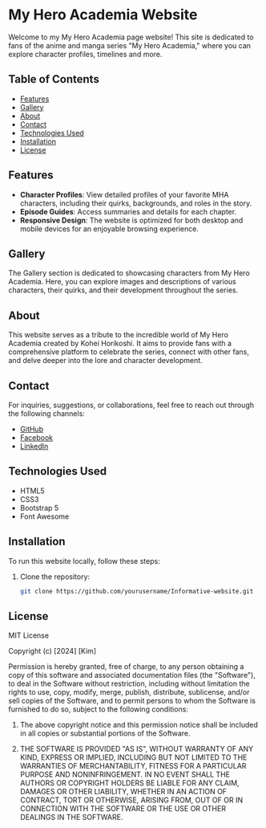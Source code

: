 # My Hero Academia Website

Welcome to my My Hero Academia page website! This site is dedicated to fans of the anime and manga series "My Hero Academia," where you can explore character profiles, timelines  and more.

## Table of Contents
- [Features](#features)
- [Gallery](#gallery)
- [About](#about)
- [Contact](#contact)
- [Technologies Used](#technologies-used)
- [Installation](#installation)
- [License](#license)

## Features
- **Character Profiles**: View detailed profiles of your favorite MHA characters, including their quirks, backgrounds, and roles in the story.
- **Episode Guides**: Access summaries and details for each chapter.
- **Responsive Design**: The website is optimized for both desktop and mobile devices for an enjoyable browsing experience.

## Gallery
The Gallery section is dedicated to showcasing characters from My Hero Academia. Here, you can explore images and descriptions of various characters, their quirks, and their development throughout the series. 

## About
This website serves as a tribute to the incredible world of My Hero Academia created by Kohei Horikoshi. It aims to provide fans with a comprehensive platform to celebrate the series, connect with other fans, and delve deeper into the lore and character development.

## Contact
For inquiries, suggestions, or collaborations, feel free to reach out through the following channels:
- [GitHub](https://github.com/kimirut)
- [Facebook](https://www.facebook.com/kimirutx)
- [LinkedIn](https://www.linkedin.com/in/kim-rigodon-6bbbbb293/)

## Technologies Used
- HTML5
- CSS3
- Bootstrap 5
- Font Awesome

## Installation
To run this website locally, follow these steps:

1. Clone the repository:
   ```bash
   git clone https://github.com/yourusername/Informative-website.git

## License
MIT License

Copyright (c) [2024] [Kim]

Permission is hereby granted, free of charge, to any person obtaining a copy of this software and associated documentation files (the "Software"), to deal in the Software without restriction, including without limitation the rights to use, copy, modify, merge, publish, distribute, sublicense, and/or sell copies of the Software, and to permit persons to whom the Software is furnished to do so, subject to the following conditions:

1. The above copyright notice and this permission notice shall be included in all copies or substantial portions of the Software.

2. THE SOFTWARE IS PROVIDED "AS IS", WITHOUT WARRANTY OF ANY KIND, EXPRESS OR IMPLIED, INCLUDING BUT NOT LIMITED TO THE WARRANTIES OF MERCHANTABILITY, FITNESS FOR A PARTICULAR PURPOSE AND NONINFRINGEMENT. IN NO EVENT SHALL THE AUTHORS OR COPYRIGHT HOLDERS BE LIABLE FOR ANY CLAIM, DAMAGES OR OTHER LIABILITY, WHETHER IN AN ACTION OF CONTRACT, TORT OR OTHERWISE, ARISING FROM, OUT OF OR IN CONNECTION WITH THE SOFTWARE OR THE USE OR OTHER DEALINGS IN THE SOFTWARE.
